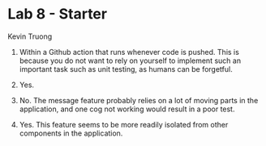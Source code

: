 # Lab 8 - Starter

Kevin Truong

1. Within a Github action that runs whenever code is pushed. This is because you do not want to rely on yourself to implement such an important task such as unit testing, as humans can be forgetful.

2. Yes.

3. No. The message feature probably relies on a lot of moving parts in the application, and one cog not working would result in a poor test.

4. Yes. This feature seems to be more readily isolated from other components in the application.